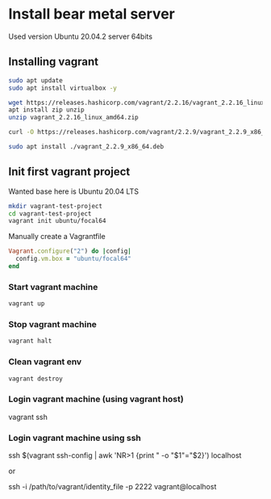 # Install bear metal server

Used version Ubuntu 20.04.2 server 64bits


## Installing vagrant

```bash
sudo apt update
sudo apt install virtualbox -y
```


```bash
wget https://releases.hashicorp.com/vagrant/2.2.16/vagrant_2.2.16_linux_amd64.zip
apt install zip unzip
unzip vagrant_2.2.16_linux_amd64.zip
```


```bash
curl -O https://releases.hashicorp.com/vagrant/2.2.9/vagrant_2.2.9_x86_64.deb

sudo apt install ./vagrant_2.2.9_x86_64.deb
```

## Init first vagrant project

Wanted base here is Ubuntu 20.04 LTS

```bash
mkdir vagrant-test-project
cd vagrant-test-project
vagrant init ubuntu/focal64
```

Manually create a Vagrantfile

```ruby
Vagrant.configure("2") do |config|
  config.vm.box = "ubuntu/focal64"
end
```

### Start vagrant machine

```bash
vagrant up
```

### Stop vagrant machine

```bash
vagrant halt
```

### Clean vagrant env

```bash
vagrant destroy
```

### Login vagrant machine (using vagrant host)

vagrant ssh

### Login vagrant machine using ssh

ssh $(vagrant ssh-config | awk 'NR>1 {print " -o "$1"="$2}') localhost

or

ssh -i /path/to/vagrant/identity_file -p 2222 vagrant@localhost



